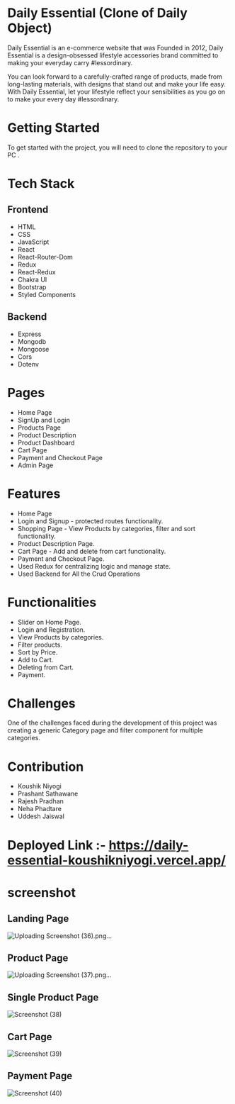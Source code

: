 # Daily Essential (Clone of Daily Object)

Daily Essential is an e-commerce website that was Founded in 2012, Daily Essential is a design-obsessed lifestyle accessories brand committed to making your everyday carry #lessordinary.

You can look forward to a carefully-crafted range of products, made from long-lasting materials, with designs that stand out and make your life easy. With Daily Essential, let your lifestyle reflect your sensibilities as you go on to make your every day #lessordinary.

# Getting Started
To get started with the project, you will need to clone the repository to your PC .

# Tech Stack

## Frontend

- HTML 
- CSS
- JavaScript
- React
- React-Router-Dom
- Redux
- React-Redux
- Chakra UI
- Bootstrap
- Styled Components

## Backend
- Express
- Mongodb
- Mongoose
- Cors
- Dotenv

# Pages
- Home Page
- SignUp and Login
- Products Page
- Product Description
- Product Dashboard
- Cart Page
- Payment and Checkout Page
- Admin Page

# Features
- Home Page
- Login and Signup - protected routes functionality.
- Shopping Page - View Products by categories, filter and sort functionality.
- Product Description Page.
- Cart Page - Add and delete from cart functionality.
- Payment and Checkout Page.
- Used Redux for centralizing logic and manage state.
- Used Backend for All the Crud Operations

# Functionalities
- Slider on Home Page.
- Login and Registration.
- View Products by categories.
- Filter products.
- Sort by Price.
- Add to Cart.
- Deleting from Cart.
- Payment.

# Challenges
One of the challenges faced during the development of this project was creating a generic Category page and filter component for multiple categories.

# Contribution
- Koushik Niyogi
- Prashant Sathawane
- Rajesh Pradhan
- Neha Phadtare
- Uddesh Jaiswal

# Deployed Link :- https://daily-essential-koushikniyogi.vercel.app/

# screenshot

## Landing Page
![Uploading Screenshot (36).png…](https://github.com/KoushikNiyogi/tough-request-5163/assets/112868723/e3d4d9f2-7eb6-4f5f-8b19-c54994c6eeca)

## Product Page
![Uploading Screenshot (37).png…](https://github.com/KoushikNiyogi/tough-request-5163/assets/112868723/a99817a5-f8bb-422a-a6bc-228553062bf7)

## Single Product Page
![Screenshot (38)](https://github.com/KoushikNiyogi/tough-request-5163/assets/112868723/91500ce6-36de-40bb-9b8b-a9c470a7eb3a)

## Cart Page
![Screenshot (39)](https://github.com/KoushikNiyogi/tough-request-5163/assets/112868723/85efccec-63ea-4dca-9e5b-732f1a3b1923)

## Payment Page
![Screenshot (40)](https://github.com/KoushikNiyogi/tough-request-5163/assets/112868723/de86f3f9-527d-4e2a-9c98-fd937b413a8d)





